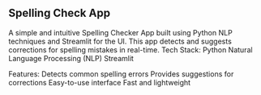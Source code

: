 ## Spelling Check App

A simple and intuitive Spelling Checker App built using Python NLP techniques and Streamlit for the UI. This app detects and suggests corrections for spelling mistakes in real-time.
Tech Stack:
    Python
    Natural Language Processing (NLP)
    Streamlit

Features:
    Detects common spelling errors
    Provides suggestions for corrections
    Easy-to-use interface
    Fast and lightweight
